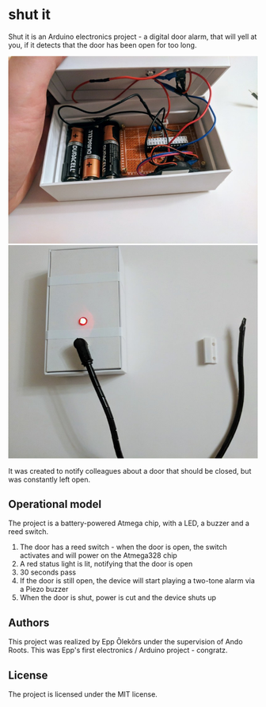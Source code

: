 # shut it

Shut it is an Arduino electronics project - a digital door alarm,
that will yell at you, if it detects that the door has been open
for too long.

![project picture - inside](https://raw.githubusercontent.com/anroots/shut-it/master/inside-look.jpg)
![project picture - outside](https://raw.githubusercontent.com/anroots/shut-it/master/outside-look.jpg)

It was created to notify colleagues about a door that should
be closed, but was constantly left open.

## Operational model

The project is a battery-powered Atmega chip, with a LED, a buzzer and a reed switch.

1. The door has a reed switch - when the door is open, the switch activates and will power on the Atmega328 chip
2. A red status light is lit, notifying that the door is open
3. 30 seconds pass
4. If the door is still open, the device will start playing a two-tone alarm via a Piezo buzzer
5. When the door is shut, power is cut and the device shuts up

## Authors

This project was realized by Epp Õlekõrs under the supervision of Ando Roots.
This was Epp's first electronics / Arduino project - congratz.

## License

The project is licensed under the MIT license.
